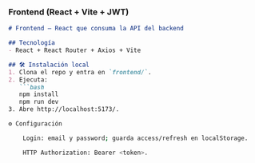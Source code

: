 ### Frontend (React + Vite + JWT)

```markdown
# Frontend – React que consuma la API del backend

## Tecnología
- React + React Router + Axios + Vite

## 🛠️ Instalación local
1. Clona el repo y entra en `frontend/`.
2. Ejecuta:
   ```bash
   npm install
   npm run dev
3. Abre http://localhost:5173/.

⚙️ Configuración

    Login: email y password; guarda access/refresh en localStorage.

    HTTP Authorization: Bearer <token>.